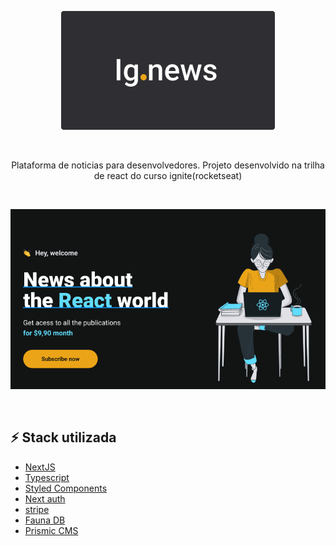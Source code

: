 <p align='center'>
  <img alt="ignews logo" src="ignews_logo.png" />
</p>
<br />

<p align='center'>
  Plataforma de noticias para desenvolvedores. Projeto desenvolvido na trilha de react do curso ignite(rocketseat)
</p>

<br />

<p align='center'>
  <img alt="ignews app" src="ignews.png" />
</p>

<br />

## ⚡ Stack utilizada

- [NextJS](https://nextjs.org)
- [Typescript](https://www.typescriptlang.org)
- [Styled Components](https://styled-components.com/)
- [Next auth](https://next-auth.js.org/)
- [stripe](https://stripe.com)
- [Fauna DB](https://fauna.com/)
- [Prismic CMS](https://prismic.io/)
